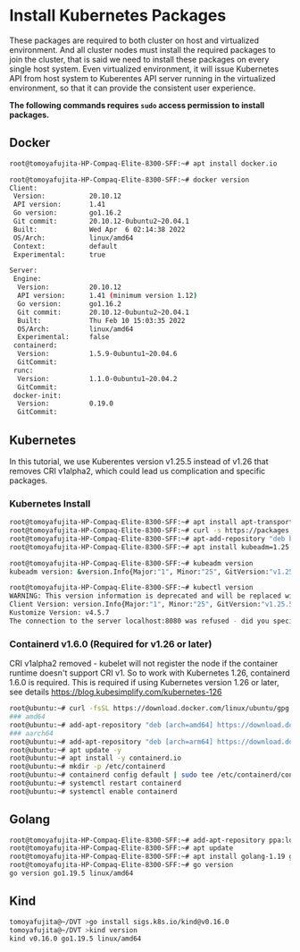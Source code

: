 # Install Kubernetes Packages

These packages are required to both cluster on host and virtualized environment.
And all cluster nodes must install the required packages to join the cluster, that is said we need to install these packages on every single host system.
Even virtualized environment, it will issue Kubernetes API from host system to Kuberentes API server running in the virtualized environment, so that it can provide the consistent user experience.

**The following commands requires `sudo` access permission to install packages.**

## Docker

```bash
root@tomoyafujita-HP-Compaq-Elite-8300-SFF:~# apt install docker.io

root@tomoyafujita-HP-Compaq-Elite-8300-SFF:~# docker version
Client:
 Version:           20.10.12
 API version:       1.41
 Go version:        go1.16.2
 Git commit:        20.10.12-0ubuntu2~20.04.1
 Built:             Wed Apr  6 02:14:38 2022
 OS/Arch:           linux/amd64
 Context:           default
 Experimental:      true

Server:
 Engine:
  Version:          20.10.12
  API version:      1.41 (minimum version 1.12)
  Go version:       go1.16.2
  Git commit:       20.10.12-0ubuntu2~20.04.1
  Built:            Thu Feb 10 15:03:35 2022
  OS/Arch:          linux/amd64
  Experimental:     false
 containerd:
  Version:          1.5.9-0ubuntu1~20.04.6
  GitCommit:        
 runc:
  Version:          1.1.0-0ubuntu1~20.04.2
  GitCommit:        
 docker-init:
  Version:          0.19.0
  GitCommit:        

```

## Kubernetes

In this tutorial, we use Kuberentes version v1.25.5 instead of v1.26 that removes CRI v1alpha2, which could lead us complication and specific packages.

### Kubernetes Install

```bash
root@tomoyafujita-HP-Compaq-Elite-8300-SFF:~# apt install apt-transport-https curl
root@tomoyafujita-HP-Compaq-Elite-8300-SFF:~# curl -s https://packages.cloud.google.com/apt/doc/apt-key.gpg | apt-key add
root@tomoyafujita-HP-Compaq-Elite-8300-SFF:~# apt-add-repository "deb http://apt.kubernetes.io/ kubernetes-xenial main"
root@tomoyafujita-HP-Compaq-Elite-8300-SFF:~# apt install kubeadm=1.25.5-00 kubelet=1.25.5-00 kubectl=1.25.5-00

root@tomoyafujita-HP-Compaq-Elite-8300-SFF:~# kubeadm version
kubeadm version: &version.Info{Major:"1", Minor:"25", GitVersion:"v1.25.5", GitCommit:"804d6167111f6858541cef440ccc53887fbbc96a", GitTreeState:"clean", BuildDate:"2022-12-08T10:13:29Z", GoVersion:"go1.19.4", Compiler:"gc", Platform:"linux/amd64"}

root@tomoyafujita-HP-Compaq-Elite-8300-SFF:~# kubectl version
WARNING: This version information is deprecated and will be replaced with the output from kubectl version --short.  Use --output=yaml|json to get the full version.
Client Version: version.Info{Major:"1", Minor:"25", GitVersion:"v1.25.5", GitCommit:"804d6167111f6858541cef440ccc53887fbbc96a", GitTreeState:"clean", BuildDate:"2022-12-08T10:15:02Z", GoVersion:"go1.19.4", Compiler:"gc", Platform:"linux/amd64"}
Kustomize Version: v4.5.7
The connection to the server localhost:8080 was refused - did you specify the right host or port?
```

### Containerd v1.6.0 (Required for v1.26 or later)

CRI v1alpha2 removed - kubelet will not register the node if the container runtime doesn't support CRI v1. So to work with Kubernetes 1.26, containerd 1.6.0 is required.
This is required if using Kubernetes version 1.26 or later, see details https://blog.kubesimplify.com/kubernetes-126

```bash
root@ubuntu:~# curl -fsSL https://download.docker.com/linux/ubuntu/gpg | apt-key add -
### amd64
root@ubuntu:~# add-apt-repository "deb [arch=amd64] https://download.docker.com/linux/ubuntu $(lsb_release -cs) stable"
### aarch64
root@ubuntu:~# add-apt-repository "deb [arch=arm64] https://download.docker.com/linux/ubuntu $(lsb_release -cs) stable"
root@ubuntu:~# apt update -y
root@ubuntu:~# apt install -y containerd.io
root@ubuntu:~# mkdir -p /etc/containerd
root@ubuntu:~# containerd config default | sudo tee /etc/containerd/config.toml
root@ubuntu:~# systemctl restart containerd
root@ubuntu:~# systemctl enable containerd
```

## Golang

```bash
root@tomoyafujita-HP-Compaq-Elite-8300-SFF:~# add-apt-repository ppa:longsleep/golang-backports
root@tomoyafujita-HP-Compaq-Elite-8300-SFF:~# apt update
root@tomoyafujita-HP-Compaq-Elite-8300-SFF:~# apt install golang-1.19 golang-go
root@tomoyafujita-HP-Compaq-Elite-8300-SFF:~# go version
go version go1.19.5 linux/amd64
```

## Kind

```bash
tomoyafujita@~/DVT >go install sigs.k8s.io/kind@v0.16.0
tomoyafujita@~/DVT >kind version
kind v0.16.0 go1.19.5 linux/amd64
```